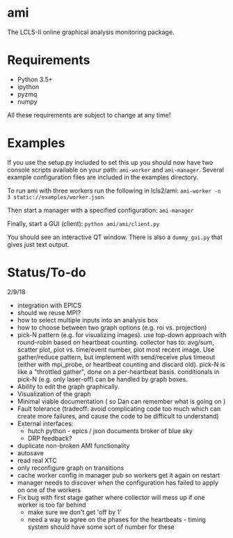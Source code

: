 # ami
The LCLS-II online graphical analysis monitoring package.

# Requirements
* Python 3.5+
* ipython
* pyzmq
* numpy

All these requirements are subject to change at any time!

# Examples
If you use the setup.py included to set this up you should now have two console
scripts available on your path: `ami-worker` and `ami-manager`. Several example
configuration files are included in the examples directory.

To run ami with three workers run the following in lcls2/ami:
```ami-worker -n 3 static://examples/worker.json```

Then start a manager with a specified configuration:
```ami-manager```

Finally, start a GUI (client):
```python ami/ami/client.py```

You should see an interactive QT window. There is also a `dummy_gui.py` that gives just text output.

# Status/To-do

2/9/18

* integration with EPICS
* should we reuse MPI?
* how to select multiple inputs into an analysis box
* how to choose between two graph options (e.g. roi vs. projection)
* pick-N pattern (e.g. for visualizing images).  use top-down approach with round-robin based on heartbeat counting.  collector has to: avg/sum, scatter plot, plot vs. time/event number, plot most recent image.  Use gather/reduce pattern, but implement with send/receive plus timeout (either with mpi_probe, or heartbeat counting and discard old).  pick-N is like a "throttled gather", done on a per-heartbeat basis.  conditionals in pick-N (e.g. only laser-off) can be handled by graph boxes.
* Ability to edit the graph graphically.
* Visualization of the graph
* Minimal viable documentation ( so Dan can remember what is going on )
* Fault tolerance (tradeoff: avoid complicating code too much which can create more failures, and cause the code to be difficult to understand)
* External interfaces:
    - hutch python - epics / json documents broker of blue sky
    - DRP feedback?
* duplicate non-broken AMI functionality
* autosave
* read real XTC
* only reconfigure graph on transitions
* cache worker config in manager pub so workers get it again on restart
* manager needs to discover when the configuration has failed to apply on one of the workers
* Fix bug with first stage gather where collector will mess up if one worker is too far behind
    - make sure we don't get 'off by 1'
    - need a way to agree on the phases for the heartbeats - timing system should have some sort of number for these
